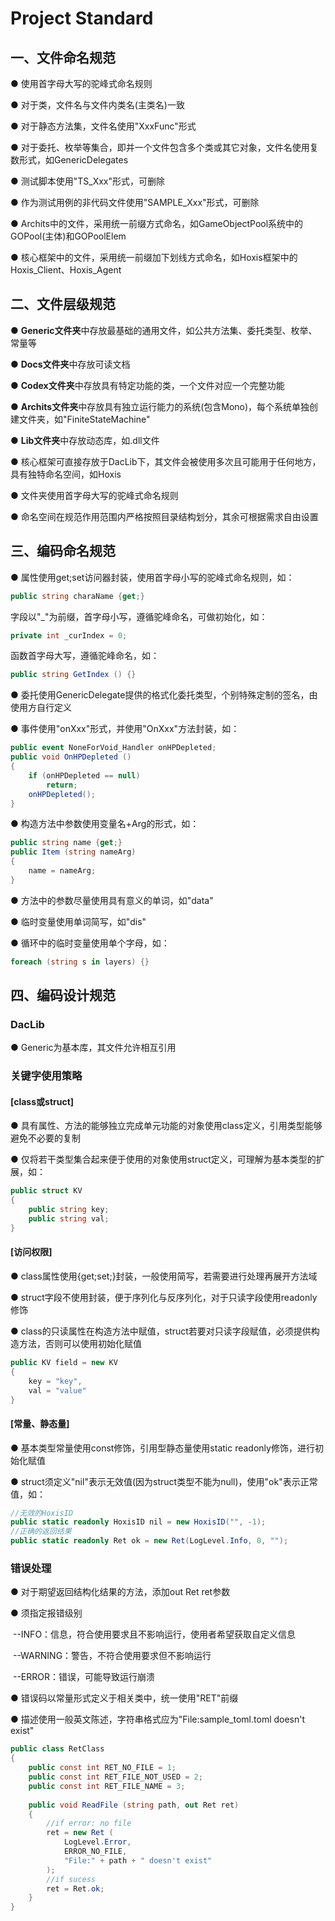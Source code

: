 # Project Standard

## 一、文件命名规范

● 使用首字母大写的驼峰式命名规则

● 对于类，文件名与文件内类名(主类名)一致

● 对于静态方法集，文件名使用"XxxFunc"形式

● 对于委托、枚举等集合，即并一个文件包含多个类或其它对象，文件名使用复数形式，如GenericDelegates

● 测试脚本使用"TS_Xxx"形式，可删除

● 作为测试用例的非代码文件使用"SAMPLE_Xxx"形式，可删除

● Archits中的文件，采用统一前缀方式命名，如GameObjectPool系统中的GOPool(主体)和GOPoolElem

● 核心框架中的文件，采用统一前缀加下划线方式命名，如Hoxis框架中的Hoxis_Client、Hoxis_Agent

## 二、文件层级规范

● **Generic文件夹**中存放最基础的通用文件，如公共方法集、委托类型、枚举、常量等

● **Docs文件夹**中存放可读文档

● **Codex文件夹**中存放具有特定功能的类，一个文件对应一个完整功能

● **Archits文件夹**中存放具有独立运行能力的系统(包含Mono)，每个系统单独创建文件夹，如"FiniteStateMachine"

● **Lib文件夹**中存放动态库，如.dll文件

● 核心框架可直接存放于DacLib下，其文件会被使用多次且可能用于任何地方，具有独特命名空间，如Hoxis

● 文件夹使用首字母大写的驼峰式命名规则

● 命名空间在规范作用范围内严格按照目录结构划分，其余可根据需求自由设置

## 三、编码命名规范

● 属性使用get;set访问器封装，使用首字母小写的驼峰式命名规则，如：

```c#
public string charaName {get;}
```

字段以"_"为前缀，首字母小写，遵循驼峰命名，可做初始化，如：

```c#
private int _curIndex = 0;
```

函数首字母大写，遵循驼峰命名，如：

```c#
public string GetIndex () {}
```

● 委托使用GenericDelegate提供的格式化委托类型，个别特殊定制的签名，由使用方自行定义

● 事件使用"onXxx"形式，并使用"OnXxx"方法封装，如：

```c#
public event NoneForVoid_Handler onHPDepleted;
public void OnHPDepleted ()
{
    if (onHPDepleted == null)
    	return;
    onHPDepleted();
}
```

● 构造方法中参数使用变量名+Arg的形式，如：

```c#
public string name {get;}
public Item (string nameArg)
{
    name = nameArg;
}
```

● 方法中的参数尽量使用具有意义的单词，如"data"

● 临时变量使用单词简写，如"dis"

● 循环中的临时变量使用单个字母，如：

```c#
foreach (string s in layers) {}
```

## 四、编码设计规范

### DacLib

● Generic为基本库，其文件允许相互引用

### 关键字使用策略

#### [class或struct]

● 具有属性、方法的能够独立完成单元功能的对象使用class定义，引用类型能够避免不必要的复制

● 仅将若干类型集合起来便于使用的对象使用struct定义，可理解为基本类型的扩展，如：

```c#
public struct KV
{
    public string key;
    public string val;
}
```

#### [访问权限]

● class属性使用{get;set;}封装，一般使用简写，若需要进行处理再展开方法域

● struct字段不使用封装，便于序列化与反序列化，对于只读字段使用readonly修饰

● class的只读属性在构造方法中赋值，struct若要对只读字段赋值，必须提供构造方法，否则可以使用初始化赋值

```c#
public KV field = new KV
{
    key = "key",
    val = "value"
}
```

#### [常量、静态量]

● 基本类型常量使用const修饰，引用型静态量使用static readonly修饰，进行初始化赋值

● struct须定义"nil"表示无效值(因为struct类型不能为null)，使用"ok"表示正常值，如：

```c#
//无效的HoxisID
public static readonly HoxisID nil = new HoxisID("", -1);
//正确的返回结果
public static readonly Ret ok = new Ret(LogLevel.Info, 0, "");
```

### 错误处理

● 对于期望返回结构化结果的方法，添加out Ret ret参数

● 须指定报错级别

​	--INFO：信息，符合使用要求且不影响运行，使用者希望获取自定义信息

​	--WARNING：警告，不符合使用要求但不影响运行

​	--ERROR：错误，可能导致运行崩溃

● 错误码以常量形式定义于相关类中，统一使用"RET"前缀

● 描述使用一般英文陈述，字符串格式应为"File:sample_toml.toml doesn't exist"

```c#
public class RetClass
{
    public const int RET_NO_FILE = 1;
    public const int RET_FILE_NOT_USED = 2;
    public const int RET_FILE_NAME = 3;
    
    public void ReadFile (string path, out Ret ret)
    {
        //if error: no file
        ret = new Ret (
            LogLevel.Error,
            ERROR_NO_FILE,
            "File:" + path + " doesn't exist"
        );
        //if sucess
        ret = Ret.ok;
    }
}
```
